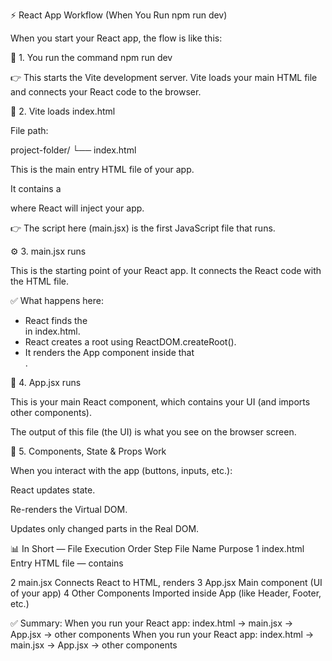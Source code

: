 ⚡ React App Workflow (When You Run npm run dev)

When you start your React app, the flow is like this:

🧩 1. You run the command
npm run dev

👉 This starts the Vite development server.
Vite loads your main HTML file and connects your React code to the browser.

📄 2. Vite loads index.html

File path:

project-folder/
└── index.html


This is the main entry HTML file of your app.

It contains a <div id="root"></div> where React will inject your app.




👉 The script here (main.jsx) is the first JavaScript file that runs.

⚙️ 3. main.jsx runs

This is the starting point of your React app.
It connects the React code with the HTML file.


✅ What happens here:

- React finds the <div id="root"> in index.html.
- React creates a root using ReactDOM.createRoot().
- It renders the App component inside that <div>.

🧠 4. App.jsx runs

This is your main React component, which contains your UI (and imports other components).


The output of this file (the UI) is what you see on the browser screen.

🔁 5. Components, State & Props Work

When you interact with the app (buttons, inputs, etc.):

React updates state.

Re-renders the Virtual DOM.

Updates only changed parts in the Real DOM.

📊 In Short — File Execution Order
Step	File Name	Purpose
1	index.html	Entry HTML file — contains <div id="root">
2	main.jsx	Connects React to HTML, renders <App />
3	App.jsx	Main component (UI of your app)
4	Other Components	Imported inside App (like Header, Footer, etc.)

✅ Summary:
When you run your React app:
index.html → main.jsx → App.jsx → other components
When you run your React app:
index.html → main.jsx → App.jsx → other components
